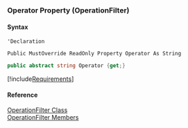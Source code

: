 ﻿### Operator Property (OperationFilter)

#### Syntax

```vbnet
'Declaration

Public MustOverride ReadOnly Property Operator As String
```

```csharp
public abstract string Operator {get;}
```

[!include[Requirements](../partials/requirements.md)]

#### Reference

[OperationFilter Class](fcSDK~FChoice.Foundation.Filters.OperationFilter.md)  
[OperationFilter Members](fcSDK~FChoice.Foundation.Filters.OperationFilter_members.md)